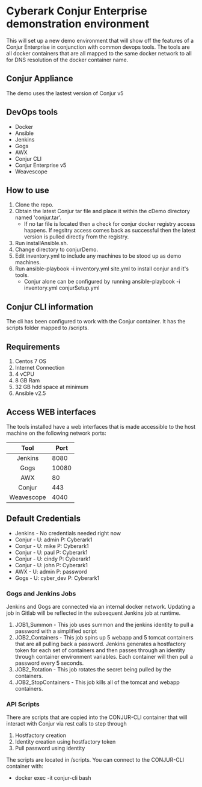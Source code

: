 # Cyberark Conjur Enterprise demonstration environment

This will set up a new demo environment that will show off the features of a Conjur Enterprise in conjunction with common devops tools.  The tools are all docker containers that are all mapped to the same docker network to all for DNS resolution of the docker container name.

## Conjur Appliance

The demo uses the lastest version of Conjur v5

## DevOps tools

* Docker
* Ansible
* Jenkins
* Gogs
* AWX
* Conjur CLI 
* Conjur Enterprise v5
* Weavescope

## How to use

1. Clone the repo.
2. Obtain the latest Conjur tar file and place it within the cDemo directory named 'conjur.tar'.
    * If no tar file is located then a check for conjur docker registry access happens. If regsitry access comes back as successful then the latest version is pulled directly from the registry.
3. Run installAnsible.sh.
4. Change directory to conjurDemo.
5. Edit inventory.yml to include any machines to be stood up as demo machines.
6. Run ansible-playbook -i inventory.yml site.yml to install conjur and it's tools.
    * Conjur alone can be configured by running ansible-playbook -i inventory.yml conjurSetup.yml

## Conjur CLI information

The cli has been configured to work with the Conjur container.  It has the scripts folder mapped to /scripts.

## Requirements

1. Centos 7 OS
2. Internet Connection
3. 4 vCPU
4. 8 GB Ram
5. 32 GB hdd space at minimum
6. Ansible v2.5

## Access WEB interfaces

The tools installed have a web interfaces that is made accessible to the host machine on the following network ports:

|    Tool    	| Port 	|
|:----------:	|------	|
|   Jenkins  	| 8080 	|
|   Gogs       	| 10080	|
|     AWX    	| 80   	|
| Conjur     	| 443  	|
| Weavescope 	| 4040 	|

## Default Credentials
* Jenkins - No credentials needed right now
* Conjur - U: admin P: Cyberark1
* Conjur - U: mike P: Cyberark1
* Conjur - U: paul P: Cyberark1
* Conjur - U: cindy P: Cyberark1
* Conjur - U: john P: Cyberark1
* AWX - U: admin P: password
* Gogs - U: cyber_dev P: Cyberark1

### Gogs and Jenkins Jobs
Jenkins and Gogs are connected via an internal docker network. Updating a job in Gitlab will be reflected in the subsequent Jenkins job at runtime.

1. JOB1_Summon - This job uses summon and the jenkins identity to pull a password with a simplified script
2. JOB2_Containers - This job spins up 5 webapp and 5 tomcat containers that are all pulling back a password. Jenkins generates a hostfactory token for each set of containers and then passes through an identity through container environment variables. Each container will then pull a password every 5 seconds.
3. JOB2_Rotation - This job rotates the secret being pulled by the containers.
4. JOB2_StopContainers - This job kills all of the tomcat and webapp containers.

### API Scripts
There are scripts that are copied into the CONJUR-CLI container that will interact with Conjur via rest calls to step through
1. Hostfactory creation
2. Identity creation using hostfactory token
3. Pull password using identity

The scripts are located in /scripts.  You can connect to the CONJUR-CLI container with:
* docker exec -it conjur-cli bash